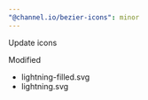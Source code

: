 ```yaml
---
"@channel.io/bezier-icons": minor
---
```


Update icons

Modified

- lightning-filled.svg
- lightning.svg